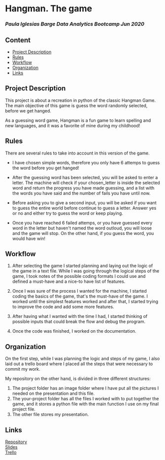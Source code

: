 
# Hangman. The game

### *Paula Iglesias Barge* *Data Analytics Bootcamp Jun 2020*

## Content 

- [Project Description](#project-description)
- [Rules](#rules)
- [Workflow](#workflow)
- [Organization](#organization)
- [Links](#links)

## Project Description

This project is about a recreation in python of the classic Hangman Game. The main objective of this game is guess the word randomly selected, before we get hanged. 

As a guessing word game, Hangman is a fun game to learn spelling and new languages, and it was a favorite of mine during my childhood!

## Rules

There are several rules to take into account in this version of the game. 

- I have chosen simple words, therefore you only have 6 attemps to guess the word before you get hanged! 

- After the guessing word has been selected, you will be asked to enter a letter. The machine will check if your chosen_letter is inside the selected word and return the progress you have made guessing, and a list with the words you have said and the number of fails you have until now. 

- Before asking you to give a second input, you will be asked if you want to guess the entire world before continue to guess a letter. Answer yes or no and either try to guess the word or keep playing. 

- Once you have reached 6 failed attemps, or you have guessed every word in the letter but haven't named the word outloud, you will loose and the game will stop. On the other hand, if you guess the word, you would have win! 

## Workflow

1. After selecting the game I started planning and laying out the logic of the game in a text file. While I was going through the logical steps of the game, I took notes of the possible coding formats I could use and defined a must-have and a nice-to have list of features. 

2. Once I was sure of the process I wanted for the machine, I started coding the basics of the game, that's the must-have of the game. I worked until the simplest features worked and after that, I started trying to improve the code and add some more features. 

3. After having what I wanted with the time I had, I started thinking of possible inputs that could break the flow and debug the program. 

4. Once the code was finished, I worked on the documentation. 


## Organization

On the first step, while I was planning the logic and steps of my game, I also laid out a trello board where I placed all the steps that were necessary to commit my work. 

My repository on the other hand, is divided in three different structures:

1. The project folder has an image folder where I have put all the pictures I needed on the presentation and this file.
2. The your-project folder has all the files I worked with to put together the game, and it stores a python file with the main function I use on my final project file.
3. The other file stores my presentation.

## Links

[Repository](https://github.com/paulabarge/Project-Week-1-Build-Your-Own-Game)  
[Slides](https://drive.google.com/file/d/17M045E_i4m1sBWzl6lPQqXJ_HFEXJOAt/view?usp=sharing)  
[Trello](https://trello.com/b/tUYsVYGx/project1-dataftjun-hangman)  


